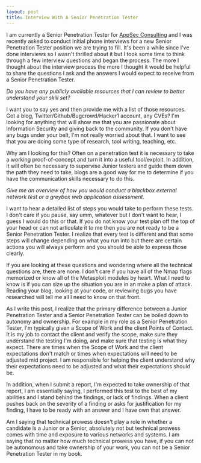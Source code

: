 ```yaml
---
layout: post
title: Interview With A Senior Penetration Tester
---
```

I am currently a Senior Penetration Tester for [AppSec Consulting](https://www.appsecconsulting.com) and I was recently asked to conduct initial phone interviews for a new Senior Penetration Tester position we are trying to fill. It's been a while since I've done interviews so I wasn't thrilled about it but I took some time to think through a few interview questions and began the process. The more I thought about the interview process the more I thought it would be helpful to share the questions I ask and the answers I would expect to receive from a Senior Penetration Tester.

*Do you have any publicly available resources that I can review to better understand your skill set?*

I want you to say yes and then provide me with a list of those resources. Got a blog, Twitter/Github/Bugcrowd/Hacker1 account, any CVEs? I'm looking for anything that will show me that you are passionate about Information Security and giving back to the community. If you don't have any bugs under your belt, I'm not really worried about that. I want to see that you are doing some type of research, tool writing, teaching, etc.

Why am I looking for this? Often on a penetration test it is necessary to take a working proof-of-concept and turn it into a useful tool/exploit. In addition, it will often be necessary to supervise Junior testers and guide them down the path they need to take, blogs are a good way for me to determine if you have the communication skills necessary to do this.

*Give me an overview of how you would conduct a blackbox external network test or a greybox web application assessment.*

I want to hear a detailed list of steps you would take to perform these tests. I don't care if you pause, say umm, whatever but I don't want to hear, I guess I would do this or that. If you do not know your test plan off the top of your head or can not articulate it to me then you are not ready to be a Senior Penetration Tester. I realize that every test is different and that some steps will change depending on what you run into but there are certain actions you will always perform and you should be able to express those clearly.

If you are looking at these questions and wondering where all the technical questions are, there are none. I don't care if you have all of the Nmap flags memorized or know all of the Metasploit modules by heart. What I need to know is if you can size up the situation you are in an make a plan of attack. Reading your blog, looking at your code, or reviewing bugs you have researched will tell me all I need to know on that front.

As I write this post, I realize that the primary difference between a Junior Penetration Tester and a Senior Penetration Tester can be boiled down to autonomy and ownership. For example in my role as a Senior Penetration Tester, I'm typically given a Scope of Work and the client Points of Contact. It is my job to contact the client and verify the scope, make sure they understand the testing I'm doing, and make sure that testing is what they expect. There are times when the Scope of Work and the client expectations don't match or times when expectations will need to be adjusted mid project. I am responsible for helping the client understand why their expectations need to be adjusted and what their expectations should be.

In addition, when I submit a report, I'm expected to take ownership of that report, I am essentially saying, I performed this test to the best of my abilities and I stand behind the findings, or lack of findings. When a client pushes back on the severity of a finding or asks for justification for my finding, I have to be ready with an answer and I have own that answer.

Am I saying that technical prowess doesn't play a role in whether a candidate is a Junior or a Senior, absolutely not but technical prowess comes with time and exposure to various networks and systems. I am saying that no matter how much technical prowess you have, if you can not be autonomous and take ownership of your work, you can not be a Senior Penetration Tester in my book. 
